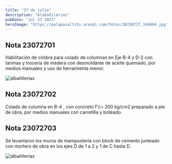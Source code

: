 ```yaml
---
title: "27 de julio"
description: "Alabañilerias"
pubDate: "Jul 27 2023"
heroImage: "https://palapasaltito.aresdi.com/fotos/20230727_104004.jpg"
---
```


## Nota 23072701

Habilitación de cimbra para colado de columnas en Eje B-4 y D-2 con tarimas y troceria de madera con desmoldante de aceite quemado, por medios manuales y uso de herramienta menor.

![albañilerias](https://palapasaltito.aresdi.com/fotos/20230727_104004.jpg "albañilerias")

## Nota 23072702

Colado de columna en B-4 , con concreto f'c= 200 kg/cm2 preparado a pie de obra, por medios manuales con carretilla y boteado.

## Nota 23072703

Se levantaron los muros de mamposteria con block de cemento junteado con mortero de obra en los ejes D de 1 a 2 y 1 de C hasta D.

![albañilerias](https://palapasaltito.aresdi.com/fotos/20230727_103956.jpg "albañilerias")